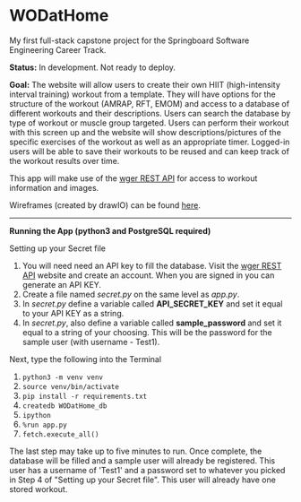 # WODatHome

My first full-stack capstone project for the Springboard Software Engineering Career Track.

**Status:** In development. Not ready to deploy.

**Goal:** The website will allow users to create their own HIIT (high-intensity interval training) workout from a template. They will have options for the structure of the workout (AMRAP, RFT, EMOM) and access to a database of different workouts and their descriptions. Users can search the database by type of workout or muscle group targeted. Users can perform their workout with this screen up and the website will show descriptions/pictures of the specific exercises of the workout as well as an appropriate timer. Logged-in users will be able to save their workouts to be reused and can keep track of the workout results over time.

This app will make use of the [wger REST API](https://wger.de/en/software/api) for access to workout information and images.

Wireframes (created by drawIO) can be found [here](https://drive.google.com/file/d/1yAY6GoaadWmxEO3Tsi-nS69-XsKmUaJ0/view?usp=sharing).

---

**Running the App (python3 and PostgreSQL required)**

Setting up your Secret file


1. You will need need an API key to fill the database. Visit the [wger REST API](https://wger.de/en/software/api) website and create an account. When you are signed in you can generate an API KEY.
2. Create a file named <i>secret.py</i> on the same level as *app.py*. 
3. In *secret.py* define a variable called **API\_SECRET\_KEY** and set it equal to your API KEY as a string.
4. In *secret.py*, also define a variable called **sample\_password** and set it equal to a string of your choosing. This will be the password for the sample user (with username - Test1). 

Next, type the following into the Terminal


1. `python3 -m venv venv`
2. `source venv/bin/activate`
3. `pip install -r requirements.txt`
4. `createdb WODatHome_db`
5. `ipython`
6. `%run app.py`
7. `fetch.execute_all()`


The last step may take up to five minutes to run. Once complete, the database will be filled and a sample user will already be registered. This user has a username of 'Test1' and a password set to whatever you picked in Step 4 of "Setting up your Secret file". This user will already have one stored workout.
